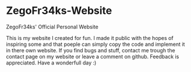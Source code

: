 # ZegoFr34ks-Website
ZegoFr34ks' Official Personal Website

This is my website I created for fun. I made it public with the hopes of inspiring some and that poeple can simply copy the code and implement it in there own website. If you find bugs and stuff, contact me trough the contact page on my website or leave a comment on github. Feedback is appreciated. Have a wonderfull day :)
